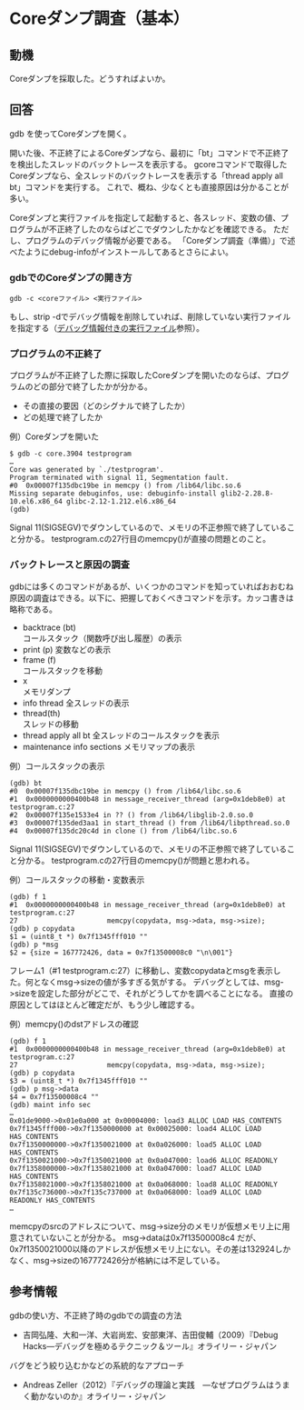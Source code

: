 # Coreダンプ調査（基本）

## 動機
Coreダンプを採取した。どうすればよいか。

## 回答
gdb を使ってCoreダンプを開く。

開いた後、不正終了によるCoreダンプなら、最初に「bt」コマンドで不正終了を検出したスレッドのバックトレースを表示する。
gcoreコマンドで取得したCoreダンプなら、全スレッドのバックトレースを表示する「thread apply all bt」コマンドを実行する。
これで、概ね、少なくとも直接原因は分かることが多い。

Coreダンプと実行ファイルを指定して起動すると、各スレッド、変数の値、プログラムが不正終了したのならばどこでダウンしたかなどを確認できる。
ただし、プログラムのデバッグ情報が必要である。
「Coreダンプ調査（準備）」で述べたようにdebug-infoがインストールしてあるとさらによい。

### gdbでのCoreダンプの開き方

    gdb -c <coreファイル> <実行ファイル>

もし、strip -dでデバッグ情報を削除していれば、削除していない実行ファイルを指定する（[デバッグ情報付きの実行ファイル](executable_with_debug_info.md)参照）。

### プログラムの不正終了
プログラムが不正終了した際に採取したCoreダンプを開いたのならば、プログラムのどの部分で終了したかが分かる。
- その直接の要因（どのシグナルで終了したか）
- どの処理で終了したか

例）Coreダンプを開いた

    $ gdb -c core.3904 testprogram 
    …
    Core was generated by `./testprogram'.
    Program terminated with signal 11, Segmentation fault.
    #0  0x00007f135dbc19be in memcpy () from /lib64/libc.so.6
    Missing separate debuginfos, use: debuginfo-install glib2-2.28.8-10.el6.x86_64 glibc-2.12-1.212.el6.x86_64
    (gdb)
	
Signal 11(SIGSEGV)でダウンしているので、メモリの不正参照で終了していること分かる。
testprogram.cの27行目のmemcpy()が直接の問題とのこと。

### バックトレースと原因の調査
gdbには多くのコマンドがあるが、いくつかのコマンドを知っていればおおむね原因の調査はできる。以下に、把握しておくべきコマンドを示す。カッコ書きは略称である。

- backtrace (bt)  
  コールスタック（関数呼び出し履歴）の表示
- print (p)
  変数などの表示
- frame (f)  
  コールスタックを移動
- x  
  メモリダンプ
- info thread
  全スレッドの表示
- thread(th)  
  スレッドの移動
- thread apply all bt
  全スレッドのコールスタックを表示
- maintenance info sections
  メモリマップの表示
	
例）コールスタックの表示

    (gdb) bt
    #0  0x00007f135dbc19be in memcpy () from /lib64/libc.so.6
    #1  0x0000000000400b48 in message_receiver_thread (arg=0x1deb8e0) at testprogram.c:27
    #2  0x00007f135e1533e4 in ?? () from /lib64/libglib-2.0.so.0
    #3  0x00007f135ded3aa1 in start_thread () from /lib64/libpthread.so.0
    #4  0x00007f135dc20c4d in clone () from /lib64/libc.so.6

Signal 11(SIGSEGV)でダウンしているので、メモリの不正参照で終了していること分かる。
testprogram.cの27行目のmemcpy()が問題と思われる。


例）コールスタックの移動・変数表示

    (gdb) f 1
    #1  0x0000000000400b48 in message_receiver_thread (arg=0x1deb8e0) at testprogram.c:27
    27                      memcpy(copydata, msg->data, msg->size);
    (gdb) p copydata
    $1 = (uint8_t *) 0x7f1345fff010 ""
    (gdb) p *msg
    $2 = {size = 167772426, data = 0x7f13500008c0 "\n\001"}
	
	
フレーム1（#1  testprogram.c:27）に移動し、変数copydataとmsgを表示した。何となくmsg->sizeの値が多すぎる気がする。
デバッグとしては、msg->sizeを設定した部分がどこで、それがどうしてかを調べることになる。
直接の原因としてはほとんど確定だが、もう少し確認する。


例）memcpy()のdstアドレスの確認

    (gdb) f 1
    #1  0x0000000000400b48 in message_receiver_thread (arg=0x1deb8e0) at testprogram.c:27
    27                      memcpy(copydata, msg->data, msg->size);
    (gdb) p copydata 
    $3 = (uint8_t *) 0x7f1345fff010 ""
    (gdb) p msg->data
    $4 = 0x7f13500008c4 ""
    (gdb) maint info sec  
    …
    0x01de9000->0x01e0a000 at 0x00004000: load3 ALLOC LOAD HAS_CONTENTS
    0x7f1345fff000->0x7f1350000000 at 0x00025000: load4 ALLOC LOAD HAS_CONTENTS
    0x7f1350000000->0x7f1350021000 at 0x0a026000: load5 ALLOC LOAD HAS_CONTENTS
    0x7f1350021000->0x7f1350021000 at 0x0a047000: load6 ALLOC READONLY
    0x7f1358000000->0x7f1358021000 at 0x0a047000: load7 ALLOC LOAD HAS_CONTENTS
    0x7f1358021000->0x7f1358021000 at 0x0a068000: load8 ALLOC READONLY
    0x7f135c736000->0x7f135c737000 at 0x0a068000: load9 ALLOC LOAD READONLY HAS_CONTENTS
    …

memcpyのsrcのアドレスについて、msg->size分のメモリが仮想メモリ上に用意されていないことが分かる。
msg->dataは0x7f13500008c4 だが、0x7f1350021000以降のアドレスが仮想メモリ上にない。その差は132924しかなく、msg->sizeの167772426分が格納には不足している。

## 参考情報

gdbの使い方、不正終了時のgdbでの調査の方法
- 吉岡弘隆、大和一洋、大岩尚宏、安部東洋、吉田俊輔（2009）『Debug Hacks―デバッグを極めるテクニック＆ツール』オライリー・ジャパン

バグをどう絞り込むかなどの系統的なアプローチ
- Andreas Zeller（2012）『デバッグの理論と実践　―なぜプログラムはうまく動かないのか』オライリー・ジャパン
